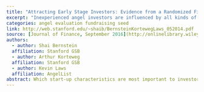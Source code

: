 ```yaml
---
title: "Attracting Early Stage Investors: Evidence from a Randomized Field Experiment"
excerpt: "Inexperienced angel investors are influenced by all kinds of information about a startup, but more experienced investors only care about the founding team."
categories: angel evaluation fundraising seed
link: http://web.stanford.edu/~shaib/BernsteinKortewegLaws_052014.pdf
source: [Journal of Finance, September 2016](http://onlinelibrary.wiley.com/doi/10.1111/jofi.12470/full)
authors: 
  - author: Shai Bernstein
  affiliation: Stanford GSB
  - author: Arthur Korteweg
  affiliation: Stanford GSB
  - author: Kevin Laws
  affiliation: AngelList
abstract: Which start-up characteristics are most important to investors in early-stage firms? This paper uses a randomized field experiment involving 4,500 active, early stage investors. The experiment takes place on AngelList, an online platform that matches investors with start-ups seeking capital. The experiment randomizes investors’ information sets on start-up characteristics through the use of nearly 17,000 emails. The average investor responds strongly to information about the founding team, but not to information about either firm traction or existing lead investors. This is in contrast to the least experienced investors, who respond to all categories of information. Our results suggest that information about human assets is causally important for the funding of early-stage firms.
---
```



